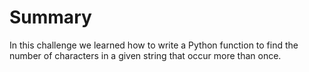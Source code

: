# Summary

In this challenge we learned how to write a Python function to find the number of characters in a given string that occur more than once.
